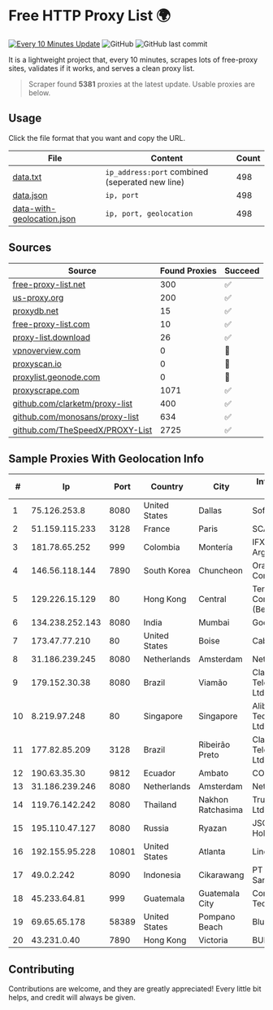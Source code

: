 
# Free HTTP Proxy List 🌍

[![Every 10 Minutes Update](https://github.com/mertguvencli/http-proxy-list/actions/workflows/main.yml/badge.svg?branch=main)](https://github.com/mertguvencli/http-proxy-list/actions/workflows/main.yml)
![GitHub](https://img.shields.io/github/license/mertguvencli/http-proxy-list)
![GitHub last commit](https://img.shields.io/github/last-commit/mertguvencli/http-proxy-list)

It is a lightweight project that, every 10 minutes, scrapes lots of free-proxy sites, validates if it works, and serves a clean proxy list.


> Scraper found **5381** proxies at the latest update. Usable proxies are below.

## Usage

Click the file format that you want and copy the URL.


|File|Content|Count|
|----|-------|-----|
|[data.txt](https://raw.githubusercontent.com/mertguvencli/http-proxy-list/main/proxy-list/data.txt)|`ip_address:port` combined (seperated new line)|498|
|[data.json](https://raw.githubusercontent.com/mertguvencli/http-proxy-list/main/proxy-list/data.json)|`ip, port`|498|
|[data-with-geolocation.json](https://raw.githubusercontent.com/mertguvencli/http-proxy-list/main/proxy-list/data-with-geolocation.json)|`ip, port, geolocation`|498|

## Sources

|Source|Found Proxies|Succeed|
|------|-------------|-------|
|[free-proxy-list.net](https://free-proxy-list.net)|300|✅|
|[us-proxy.org](https://www.us-proxy.org)|200|✅|
|[proxydb.net](http://proxydb.net)|15|✅|
|[free-proxy-list.com](https://free-proxy-list.com/?page=&port=&type%5B%5D=http&type%5B%5D=https&up_time=0&search=Search)|10|✅|
|[proxy-list.download](https://www.proxy-list.download/HTTP)|26|✅|
|[vpnoverview.com](https://vpnoverview.com/privacy/anonymous-browsing/free-proxy-servers)|0|🚫|
|[proxyscan.io](https://www.proxyscan.io)|0|🚫|
|[proxylist.geonode.com](https://proxylist.geonode.com/api/proxy-list?limit=300&page=1&sort_by=lastChecked&sort_type=desc&protocols=http,https)|0|🚫|
|[proxyscrape.com](https://api.proxyscrape.com/v2/?request=displayproxies&protocol=http&timeout=10000&country=all&ssl=all&anonymity=all)|1071|✅|
|[github.com/clarketm/proxy-list](https://raw.githubusercontent.com/clarketm/proxy-list/master/proxy-list-raw.txt)|400|✅|
|[github.com/monosans/proxy-list](https://raw.githubusercontent.com/monosans/proxy-list/main/proxies/http.txt)|634|✅|
|[github.com/TheSpeedX/PROXY-List](https://raw.githubusercontent.com/TheSpeedX/PROXY-List/master/http.txt)|2725|✅|


## Sample Proxies With Geolocation Info

|#|Ip|Port|Country|City|Internet Service Provider|
|-|--|----|-------|----|-------------------------|
|1|75.126.253.8|8080|United States|Dallas|SoftLayer|
|2|51.159.115.233|3128|France|Paris|SCALEWAY|
|3|181.78.65.252|999|Colombia|Montería|IFX Networks Argentina S.R.L|
|4|146.56.118.144|7890|South Korea|Chuncheon|Oracle Corporation|
|5|129.226.15.129|80|Hong Kong|Central|Tencent Cloud Computing (Beijing) Co|
|6|134.238.252.143|8080|India|Mumbai|Google LLC|
|7|173.47.77.210|80|United States|Boise|Cable ONE|
|8|31.186.239.245|8080|Netherlands|Amsterdam|NetSkope Inc|
|9|179.152.30.38|8080|Brazil|Viamão|Claro NXT Telecomunicacoes Ltda|
|10|8.219.97.248|80|Singapore|Singapore|Alibaba (US) Technology Co., Ltd.|
|11|177.82.85.209|3128|Brazil|Ribeirão Preto|Claro NXT Telecomunicacoes Ltda|
|12|190.63.35.30|9812|Ecuador|Ambato|CONECEL|
|13|31.186.239.246|8080|Netherlands|Amsterdam|NetSkope Inc|
|14|119.76.142.242|8080|Thailand|Nakhon Ratchasima|True Internet Co., Ltd.|
|15|195.110.47.127|8080|Russia|Ryazan|JSC "ER-Telecom Holding"|
|16|192.155.95.228|10801|United States|Atlanta|Linode, LLC|
|17|49.0.2.242|8090|Indonesia|Cikarawang|PT Usaha Adi Sanggoro|
|18|45.233.64.81|999|Guatemala|Guatemala City|Conectividad Y Tecnologia S.A.|
|19|69.65.65.178|58389|United States|Pompano Beach|Blue Stream|
|20|43.231.0.40|7890|Hong Kong|Victoria|BUILDCLOUD|



## Contributing

Contributions are welcome, and they are greatly appreciated! Every
little bit helps, and credit will always be given.

